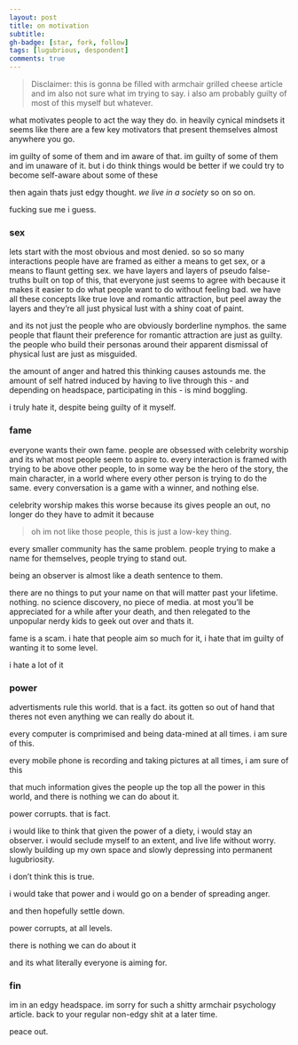 ```yaml
---
layout: post
title: on motivation
subtitle: 
gh-badge: [star, fork, follow]
tags: [lugubrious, despondent]
comments: true
---
```


> Disclaimer: this is gonna be filled with armchair grilled cheese article and im also not sure what im trying to say. i also am probably guilty of most of this myself but whatever.

what motivates people to act the way they do. in heavily cynical mindsets it seems like there are a few key motivators that present themselves almost anywhere you go.

im guilty of some of them and im aware of that. im guilty of some of them and im unaware of it. but i do think things would be better if we could try to become self-aware about some of these

then again thats just edgy thought. _we live in a society_ so on so on.

fucking sue me i guess.

### sex

lets start with the most obvious and most denied. so so so many interactions people have are framed as either a means to get sex, or a means to flaunt getting sex. we have layers and layers of pseudo false-truths built on top of this, that everyone just seems to agree with because it makes it easier to do what people want to do without feeling bad. we have all these concepts like true love and romantic attraction, but peel away the layers and they’re all just physical lust with a shiny coat of paint.

and its not just the people who are obviously borderline nymphos. the same people that flaunt their preference for romantic attraction are just as guilty. the people who build their personas around their apparent dismissal of physical lust are just as misguided.

the amount of anger and hatred this thinking causes astounds me. the amount of self hatred induced by having to live through this - and depending on headspace, participating in this - is mind boggling.

i truly hate it, despite being guilty of it myself.

### fame

everyone wants their own fame. people are obsessed with celebrity worship and its what most people seem to aspire to. every interaction is framed with trying to be above other people, to in some way be the hero of the story, the main character, in a world where every other person is trying to do the same. every conversation is a game with a winner, and nothing else.

celebrity worship makes this worse because its gives people an out, no longer do they have to admit it because

> oh im not like those people, this is just a low-key thing.

every smaller community has the same problem. people trying to make a name for themselves, people trying to stand out.

being an observer is almost like a death sentence to them.

there are no things to put your name on that will matter past your lifetime. nothing. no science discovery, no piece of media. at most you’ll be appreciated for a while after your death, and then relegated to the unpopular nerdy kids to geek out over and thats it.

fame is a scam. i hate that people aim so much for it, i hate that im guilty of wanting it to some level.

i hate a lot of it

### power

advertisments rule this world. that is a fact. its gotten so out of hand that theres not even anything we can really do about it.

every computer is comprimised and being data-mined at all times. i am sure of this.

every mobile phone is recording and taking pictures at all times, i am sure of this

that much information gives the people up the top all the power in this world, and there is nothing we can do about it.

power corrupts. that is fact.

i would like to think that given the power of a diety, i would stay an observer. i would seclude myself to an extent, and live life without worry. slowly building up my own space and slowly depressing into permanent lugubriosity.

i don’t think this is true.

i would take that power and i would go on a bender of spreading anger.

and then hopefully settle down.

power corrupts, at all levels.

there is nothing we can do about it

and its what literally everyone is aiming for.

### fin

im in an edgy headspace. im sorry for such a shitty armchair psychology article. back to your regular non-edgy shit at a later time.

peace out.
